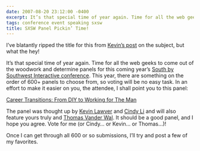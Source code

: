 ```yaml
---
date: 2007-08-20 23:12:00 -0400
excerpt: It’s that special time of year again. Time for all the web geeks to come out of the woodwork and determine panels for this coming year’s South by Southwest Interactive conference.
tags: conference event speaking sxsw
title: SXSW Panel Pickin’ Time!
---
```


I’ve blatantly ripped the title for this from [Kevin’s post](http://lawver.net/archive/2007/08/20/h15_sxsw_panel_pickin_time.php) on the subject, but what the hey!

It’s that special time of year again. Time for all the web geeks to come out of the woodwork and determine panels for this coming year’s [South by Southwest Interactive conference](http://2008.sxsw.com/interactive/). This year, there are something on the order of 600+ panels to choose from, so voting will be no easy task. In an effort to make it easier on you, the attendee, I shall point you to this panel:

[Career Transitions: From DIY to Working for The Man](http://panelpicker.sxsw.com/ideas/view/157)

The panel was thought up by [Kevin Lawver](http://lawver.net/) and [Cindy Li](http://www.cindyli.com/) and will also feature yours truly and [Thomas Vander Wal](http://vanderwal.net/). It should be a good panel, and I hope you agree. Vote for me (or Cindy… or Kevin… or Thomas…)!

Once I can get through all 600 or so submissions, I’ll try and post a few of my favorites.